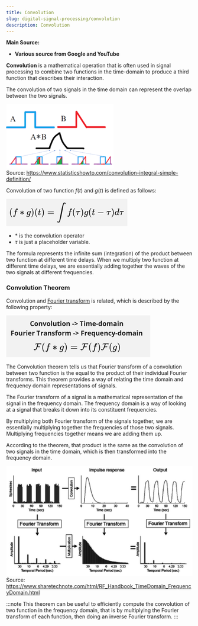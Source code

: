 ```yaml
---
title: Convolution
slug: digital-signal-processing/convolution
description: Convolution
---
```


**Main Source:**

- **Various source from Google and YouTube**

**Convolution** is a mathematical operation that is often used in signal processing to combine two functions in the time-domain to produce a third function that describes their interaction.

The convolution of two signals in the time domain can represent the overlap between the two signals.

![Two waves are combined](./convolution.png)  
Source: https://www.statisticshowto.com/convolution-integral-simple-definition/

Convolution of two function $f(t)$ and $g(t)$ is defined as follows:

![Convolution formula with function of time involving integral](./convolution-formula.png)

- $\ast$ is the convolution operator
- $\tau$ is just a placeholder variable.

The formula represents the infinite sum (integration) of the product between two function at different time delays. When we multiply two function at different time delays, we are essentially adding together the waves of the two signals at different frequencies.

### Convolution Theorem

Convolution and [Fourier transform](/digital-signal-processing/fourier-transform) is related, which is described by the following property:

![Convolution theorem](./convolution-theorem.png)

The Convolution theorem tells us that Fourier transform of a convolution between two function is the equal to the product of their individual Fourier transforms. This theorem provides a way of relating the time domain and frequency domain representations of signals.

The Fourier transform of a signal is a mathematical representation of the signal in the frequency domain. The frequency domain is a way of looking at a signal that breaks it down into its constituent frequencies.

By multiplying both Fourier transform of the signals together, we are essentially multiplying together the frequencies of those two signals. Multiplying frequencies together means we are adding them up.

According to the theorem, that product is the same as the convolution of two signals in the time domain, which is then transformed into the frequency domain.

![Time and frequency domain shows how the wave progress over time or frequency](./convolution-theorem-example.png)  
Source: https://www.sharetechnote.com/html/RF_Handbook_TimeDomain_FrequencyDomain.html

:::note
This theorem can be useful to efficiently compute the convolution of two function in the frequency domain, that is by multiplying the Fourier transform of each function, then doing an inverse Fourier transform.
:::

